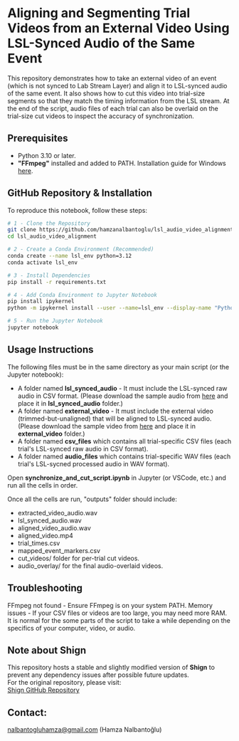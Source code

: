 # Aligning and Segmenting Trial Videos from an External Video Using LSL-Synced Audio of the Same Event

This repository demonstrates how to take an external video of an event (which is not synced to Lab Stream Layer) and align it to LSL-synced audio of the same event. It also shows how to cut this video into trial-size segments so that they match the timing information from the LSL stream. At the end of the script, audio files of each trial can also be overlaid on the trial-size cut videos to inspect the accuracy of synchronization.

## Prerequisites
- Python 3.10 or later.
- **"FFmpeg"** installed and added to PATH. Installation guide for Windows [here](https://www.youtube.com/watch?v=mqY4Dl9SyHM).

## GitHub Repository & Installation
To reproduce this notebook, follow these steps:

```bash
# 1 - Clone the Repository
git clone https://github.com/hamzanalbantoglu/lsl_audio_video_alignment.git
cd lsl_audio_video_alignment

# 2 - Create a Conda Environment (Recommended)
conda create --name lsl_env python=3.12
conda activate lsl_env

# 3 - Install Dependencies
pip install -r requirements.txt

# 4 - Add Conda Environment to Jupyter Notebook
pip install ipykernel
python -m ipykernel install --user --name=lsl_env --display-name "Python (lsl_env)"

# 5 - Run the Jupyter Notebook
jupyter notebook
```

## Usage Instructions

The following files must be in the same directory as your main script (or the Jupyter notebook):
- A folder named **lsl_synced_audio** - It must include the LSL-synced raw audio in CSV format. (Please download the sample audio from [here](https://drive.google.com/file/d/15lRvcV6_iVn_KG4qk_3KA4Pse6im1WMA/view?usp=drive_link) and place it in **lsl_synced_audio** folder.)
- A folder named **external_video** - It must include the external video (trimmed-but-unaligned) that will be aligned to LSL-synced audio. (Please download the sample video from [here](https://drive.google.com/file/d/1-ixWWqnBZPDBtfkYs6oQtREuIyyhHQTC/view?usp=drive_link) and place it in **external_video** folder.)
- A folder named **csv_files** which contains all trial-specific CSV files (each trial's LSL-synced raw audio in CSV format).
- A folder named **audio_files** which contains trial-specific WAV files (each trial's LSL-sycned processed audio in WAV format).

Open **synchronize_and_cut_script.ipynb** in Jupyter (or VSCode, etc.) and run all the cells in order.

Once all the cells are run, "outputs" folder should include:
- extracted_video_audio.wav
- lsl_synced_audio.wav
- aligned_video_audio.wav
- aligned_video.mp4
- trial_times.csv
- mapped_event_markers.csv
- cut_videos/ folder for per-trial cut videos.
- audio_overlay/ for the final audio-overlaid videos.

## Troubleshooting
FFmpeg not found - Ensure FFmpeg is on your system PATH.
Memory issues - If your CSV files or videos are too large, you may need more RAM. It is normal for the some parts of the script to take a while depending on the specifics of your computer, video, or audio.

## **Note about Shign**   
This repository hosts a stable and slightly modified version of **Shign** to prevent any dependency issues after possible future updates.   
For the original repository, please visit:   
[Shign GitHub Repository](https://github.com/KnurpsBram/shign)

## Contact:
nalbantogluhamza@gmail.com (Hamza Nalbantoğlu)
